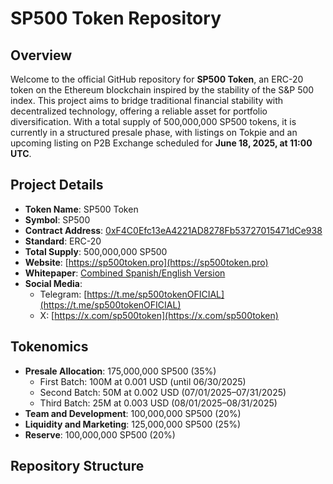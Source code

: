 # SP500 Token Repository

## Overview
Welcome to the official GitHub repository for **SP500 Token**, an ERC-20 token on the Ethereum blockchain inspired by the stability of the S&P 500 index. This project aims to bridge traditional financial stability with decentralized technology, offering a reliable asset for portfolio diversification. With a total supply of 500,000,000 SP500 tokens, it is currently in a structured presale phase, with listings on Tokpie and an upcoming listing on P2B Exchange scheduled for **June 18, 2025, at 11:00 UTC**.

## Project Details
- **Token Name**: SP500 Token
- **Symbol**: SP500
- **Contract Address**: [0xF4C0Efc13eA4221AD8278Fb53727015471dCe938](https://etherscan.io/address/0xF4C0Efc13eA4221AD8278Fb53727015471dCe938)
- **Standard**: ERC-20
- **Total Supply**: 500,000,000 SP500
- **Website**: [https://sp500token.pro](https://sp500token.pro)
- **Whitepaper**: [Combined Spanish/English Version](https://sp500token.pro/docs/sp500_whitepaper_combined.pdf)
- **Social Media**:
  - Telegram: [https://t.me/sp500tokenOFICIAL](https://t.me/sp500tokenOFICIAL)
  - X: [https://x.com/sp500token](https://x.com/sp500token)

## Tokenomics
- **Presale Allocation**: 175,000,000 SP500 (35%)
  - First Batch: 100M at 0.001 USD (until 06/30/2025)
  - Second Batch: 50M at 0.002 USD (07/01/2025–07/31/2025)
  - Third Batch: 25M at 0.003 USD (08/01/2025–08/31/2025)
- **Team and Development**: 100,000,000 SP500 (20%)
- **Liquidity and Marketing**: 125,000,000 SP500 (25%)
- **Reserve**: 100,000,000 SP500 (20%)

## Repository Structure

